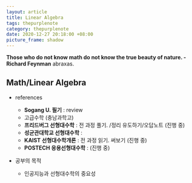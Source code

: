 ```yaml
---
layout: article
title: Linear Algebra
tags: thepurplenote
category: thepurplenote
date: 2020-12-27 20:18:00 +08:00
picture_frame: shadow
---
```

**Those who do not know math do not know the true beauty of nature. - Richard Feynman**
abraxas.
<!--more-->

## Math/Linear Algebra

- references
  - **Sogang U. 필기** : review
  - 고급수학 (충남과학고)
  - **프리드버그 선형대수학** : 전 과정 풀기. /정리 유도하기/오답노트 (진행 중)   
  - **성균관대학교 선형대수학** : 
  - **KAIST 선형대수학개론** : 전 과정 읽기. 써보기 (진행 중)
  - **POSTECH 응용선형대수학** : (진행 중)

- 공부의 목적
  - 인공지능과 선형대수학의 중요성
